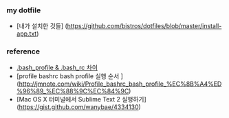 ### my dotfile
* [내가 설치한 것들] (https://github.com/bistros/dotfiles/blob/master/install-app.txt)
### reference
* [.bash_profile & .bash_rc 차이 ](http://www.ryeonho.com/posts/bash_profile-bashrc-difference.html)
* [profile bashrc bash profile 실행 순서 ] (http://jmnote.com/wiki/Profile_bashrc_bash_profile_%EC%8B%A4%ED%96%89_%EC%88%9C%EC%84%9C)
* [Mac OS X 터미널에서 Sublime Text 2 실행하기] (https://gist.github.com/wanybae/4334130)

